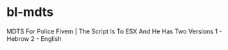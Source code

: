 # bl-mdts
MDTS For Police Fivem | The Script Is To ESX And He Has Two Versions 1 - Hebrow 2 - English
